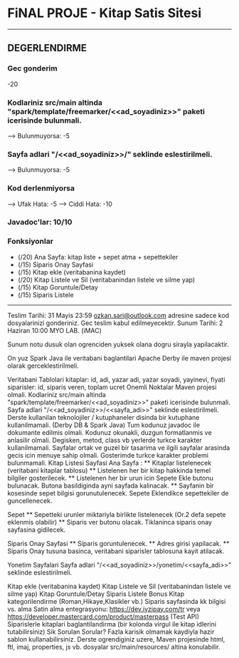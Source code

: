 # FiNAL PROJE - Kitap Satis Sitesi

********************************************************************************

## DEGERLENDIRME


### Gec gonderim
-20

### Kodlariniz src/main altinda "spark/template/freemarker/<<ad_soyadiniz>>" paketi icerisinde bulunmali.
--> Bulunmuyorsa: -5

### Sayfa adlari "/<<ad_soyadiniz>>/" seklinde eslestirilmeli.
--> Bulunmuyorsa: -5

### Kod derlenmiyorsa
--> Ufak Hata: -5
--> Ciddi Hata: -10

### Javadoc'lar: 10/10

### Fonksiyonlar
- (/20) Ana Sayfa: kitap liste + sepet atma + sepettekiler
- (/15) Siparis Onay Sayfasi
- (/15) Kitap ekle (veritabanina kaydet)
- (/20) Kitap Listele ve Sil (veritabanindan listele ve silme yap)
- (/15) Kitap Goruntule/Detay
- (/15) Siparis Listele



********************************************************************************

Teslim Tarihi: 31 Mayis 23:59 ozkan.sari@outlook.com adresine sadece kod dosyalarinizi gonderiniz. Gec teslim kabul edilmeyecektir. Sunum Tarihi: 2 Haziran 10:00 MYO LAB. (iMAC)

Sunum notu dusuk olan ogrenciden yuksek olana dogru sirayla yapilacaktir.

On yuz Spark Java ile veritabani baglantilari Apache Derby ile maven projesi olarak gerceklestirilmeli.

Veritabani Tablolari
kitaplar: id, adi, yazar adi, yazar soyadi, yayinevi, fiyati
siparisler: id, siparis veren, toplam ucret
Onemli Noktalar
Maven projesi olmali.
Kodlariniz src/main altinda "spark/template/freemarker/<<ad_soyadiniz>>" paketi icerisinde bulunmali.
Sayfa adlari "/<<ad_soyadiniz>>/<<sayfa_adi>>" seklinde eslestirilmeli.
Derste kullanilan teknolojiler / kutuphaneler disinda bir kutuphane kullanilmamali. (Derby DB & Spark Java)
Tum kodunuz javadoc ile dokumante edilmis olmali.
Kodunuz okunakli, duzgun formatlanmis ve anlasilir olmali. Degisken, metod, class vb yerlerde turkce karakter kullanilmamali.
Sayfalar ortak ve guzel bir tasarima ve ilgili sayfalar arasinda gecis icin menuye sahip olmali. Gosterimde turkce karakter problemi bulunmamali.
Kitap Listesi Sayfasi
Ana Sayfa : ** Kitaplar listelenecek (veritabani kitaplar tablosu) ** Listelenen her bir kitap hakkinda temel bilgiler gosterilecek. ** Listelenen her bir urun icin Sepete Ekle butonu bulunacak. Butona basildiginda ayni sayfada kalinacak. ** Sayfanin bir kosesinde sepet bilgisi gorunutulenecek. Sepete Eklendikce sepettekiler de guncellenecek.

Sepet ** Sepetteki urunler miktariyla birlikte listelenecek (Or.2 defa sepete eklenmis olabilir) ** Siparis ver butonu olacak. Tiklaninca siparis onay sayfasina gidilecek.

Siparis Onay Sayfasi ** Siparis goruntulenecek. ** Adres girisi yapilacak. ** Siparis Onay tusuna basinca, veritabani siparisler tablosuna kayit atilacak.

Yonetim Sayfalari
Sayfa adlari "/<<ad_soyadiniz>>/yonetim/<<sayfa_adi>>" seklinde eslestirilmeli.

Kitap ekle (veritabanina kaydet)
Kitap Listele ve Sil (veritabanindan listele ve silme yap)
Kitap Goruntule/Detay
Siparis Listele
Bonus
Kitap kategorilendirme (Roman,Hikaye,Klasikler vb.)
Siparis sayfasinda kk bilgisi vs. alma
Satin alma entegrasyonu: https://dev.iyzipay.com/tr veya https://developer.mastercard.com/product/masterpass (Test API)
Siparislerle kitaplari baglantilandirma (bir kolonda virgul ile kitap idlerini tutabilirsiniz)
Sik Sorulan Sorular?
Fazla karisik olmamak kaydiyla hazir sablon kullanabilirsiniz.
Derste ogrendiginiz uzere, Maven projesinde html, ftl, imaj, properties, js vb. dosyalar src/main/resources/ altina konulabilir.